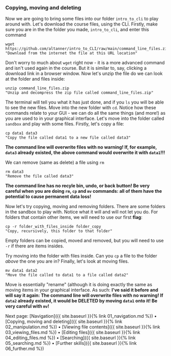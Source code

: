 ### Copying, moving and deleting

Now we are going to bring some files into our folder `intro_to_cli` to play around with. Let's download the course files, using the CLI. Firstly, make sure you are in the the folder you made, `intro_to_cli`, and enter this command

```
wget https://github.com/altanner/intro_to_CLI/raw/main/command_line_files.zip
"Download from the internet the file at this URL location"
```

Don't worry to much about `wget` right now - it is a more advanced command and isn't used again in the course. But it is similar to, say, clicking a download link in a browser window. Now let's unzip the file do we can look at the folder and files inside:

```
unzip command_line_files.zip
"Unzip and decompress the zip file called command_line_files.zip"
```

The terminal will tell you what it has just done, and if you `ls` you will be able to see the new files. Move into the new folder with `cd`. Notice how these commands relate to your GUI - we can do all the same things (and more!) as you are used to in your graphical interface. Let's move into the folder called `sandbox` and play with some files. Firstly, let's copy a file: 

```
cp data1 data3
"Copy the file called data1 to a new file called data3"
```

**The command line will overwrite files with no warning! If, for example, `data3` already existed, the above command would overwrite it with `data1`!!!**

We can remove (same as delete) a file using `rm`
```
rm data3
"Remove the file called data3"
```

**The command line has no recyle bin, undo, or back button! Be very careful when you are doing `rm`, `cp` and `mv` commands: all of them have the potential to cause permanent data loss!**

Now let's try copying, moving and removing folders. There are some folders in the sandbox to play with. Notice what it will and will not let you do. For folders that contain other items, we will need to use our first **flag**:

```
cp -r folder_with_files_inside folder_copy
"Copy, recursively, this folder to that folder"
```

Empty folders can be copied, moved and removed, but you will need to use `-r` if there are items insides. 

Try moving into the folder with files inside. Can you `cp` a file to the folder *above* the one you are in? Finally, let's look at moving files. 

```
mv data1 data2
"Move the file called to data1 to a file called data2"
```

Move is essentially "rename" (although it is doing exactly the same as moving items in your graphical interface. As such: **I've said it before and will say it again: The command line will overwrite files with no warning! If `data2` already existed, it would be DELETED by moving `data1` onto it! Be very careful with `mv`!**

Next page: [Navigation]({{ site.baseurl }}{% link 01_navigation.md %}) • [Copying, moving and deleting]({{ site.baseurl }}{% link 02_manipulation.md %}) • [Viewing file contents]({{ site.baseurl }}{% link 03_viewing_files.md %}) • [Editing files]({{ site.baseurl }}{% link 04_editing_files.md %}) • [Searching]({{ site.baseurl }}{% link 05_searching.md %}) • [Further skills]({{ site.baseurl }}{% link 06_further.md %})
